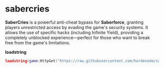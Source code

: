 # sabercries
**SaberCries** is a powerful anti-cheat bypass for **Saberforce**, granting players unrestricted access by evading the game's security systems. It allows the use of specific hacks (including Infinite Yield), providing a completely unblocked experience—perfect for those who want to break free from the game's limitations. 

**loadstring**
```lua
loadstring(game:HttpGet("https://raw.githubusercontent.com/hordenode/sabercries/refs/heads/main/sabercries.lua",true))()```
